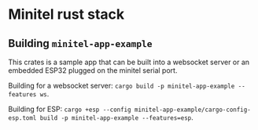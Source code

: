 # Minitel rust stack

## Building `minitel-app-example`

This crates is a sample app that can be built into a websocket server or an embedded ESP32 plugged on the minitel serial port.

Building for a websocket server: `cargo build -p minitel-app-example --features ws`.

Building for ESP: `cargo +esp --config minitel-app-example/cargo-config-esp.toml build -p minitel-app-example --features=esp`.
